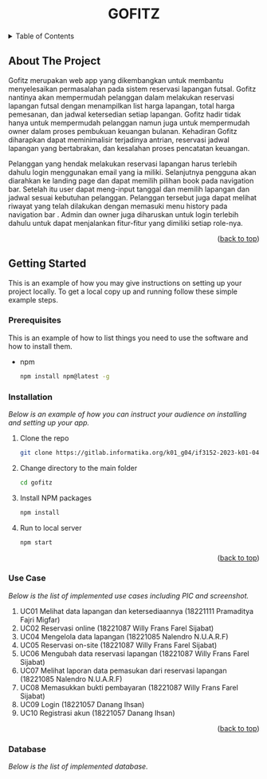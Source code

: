 <a name="readme-top"></a>

<h1 align="center">GOFITZ</h1>

<details>
  <summary>Table of Contents</summary>
  <ol>
    <li>
      <a href="#about-the-project">About The Project</a>
    </li>
    <li>
      <a href="#getting-started">Getting Started</a>
      <ul>
        <li><a href="#prerequisites">Prerequisites</a></li>
        <li><a href="#installation">Installation</a></li>
      </ul>
    </li>
    <li><a href="#use-case">Use Case</a></li>
    <li><a href="#database">Database</a></li>
  </ol>
</details>

## About The Project
Gofitz merupakan web app yang dikembangkan untuk membantu menyelesaikan permasalahan pada sistem reservasi lapangan futsal. Gofitz nantinya akan mempermudah pelanggan dalam melakukan reservasi lapangan futsal dengan menampilkan list harga lapangan, total harga pemesanan, dan jadwal ketersedian setiap lapangan. Gofitz hadir tidak hanya untuk mempermudah pelanggan namun juga untuk mempermudah owner dalam proses pembukuan keuangan bulanan. Kehadiran Gofitz diharapkan dapat meminimalisir terjadinya antrian, reservasi jadwal lapangan yang bertabrakan, dan kesalahan proses pencatatan keuangan. 

Pelanggan yang hendak melakukan reservasi lapangan harus terlebih dahulu login menggunakan email yang ia miliki. Selanjutnya pengguna akan diarahkan ke landing page dan dapat memilih pilihan book pada navigation bar. Setelah itu user dapat meng-input tanggal dan memilih lapangan dan jadwal sesuai kebutuhan pelanggan. Pelanggan tersebut juga dapat melihat riwayat yang telah dilakukan dengan memasuki menu history pada navigation bar . Admin dan owner juga diharuskan untuk login terlebih dahulu untuk dapat menjalankan fitur-fitur yang dimiliki setiap role-nya.

<p align="right">(<a href="#readme-top">back to top</a>)</p>

## Getting Started

This is an example of how you may give instructions on setting up your project locally.
To get a local copy up and running follow these simple example steps.

### Prerequisites

This is an example of how to list things you need to use the software and how to install them.
* npm
  ```sh
  npm install npm@latest -g
  ```

### Installation

_Below is an example of how you can instruct your audience on installing and setting up your app._
1. Clone the repo
   ```sh
   git clone https://gitlab.informatika.org/k01_g04/if3152-2023-k01-04-gofitz.git
   ```
2. Change directory to the main folder
    ```sh
   cd gofitz
   ```
3. Install NPM packages
   ```sh
   npm install
   ```
4. Run to local server
   ```sh
   npm start
   ```

<p align="right">(<a href="#readme-top">back to top</a>)</p>

### Use Case
_Below is the list of implemented use cases including PIC and screenshot._
1. UC01 Melihat data lapangan dan ketersediaannya (18221111 Pramaditya Fajri Migfar)
2. UC02 Reservasi online (18221087 Willy Frans Farel Sijabat)
3. UC04 Mengelola data lapangan (18221085 Nalendro N.U.A.R.F)
4. UC05 Reservasi on-site (18221087 Willy Frans Farel Sijabat)
5. UC06 Mengubah data reservasi lapangan (18221087 Willy Frans Farel Sijabat)
6. UC07 Melihat laporan data pemasukan dari reservasi lapangan (18221085 Nalendro N.U.A.R.F)
7. UC08 Memasukkan bukti pembayaran (18221087 Willy Frans Farel Sijabat)
8. UC09 Login (18221057 Danang Ihsan)
9. UC10 Registrasi akun (18221057 Danang Ihsan)

<p align="right">(<a href="#readme-top">back to top</a>)</p>

### Database
_Below is the list of implemented database._
